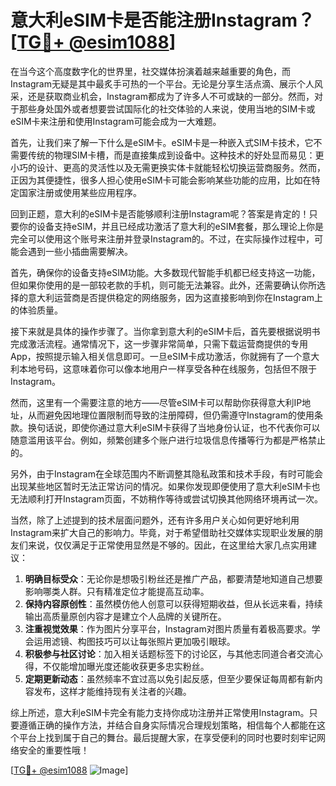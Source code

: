 # 意大利eSIM卡是否能注册Instagram？[[TG💪+ @esim1088](https://t.me/s/esim1088)]

在当今这个高度数字化的世界里，社交媒体扮演着越来越重要的角色，而Instagram无疑是其中最炙手可热的一个平台。无论是分享生活点滴、展示个人风采，还是获取商业机会，Instagram都成为了许多人不可或缺的一部分。然而，对于那些身处国外或者想要尝试国际化的社交体验的人来说，使用当地的SIM卡或eSIM卡来注册和使用Instagram可能会成为一大难题。

首先，让我们来了解一下什么是eSIM卡。eSIM卡是一种嵌入式SIM卡技术，它不需要传统的物理SIM卡槽，而是直接集成到设备中。这种技术的好处显而易见：更小巧的设计、更高的灵活性以及无需更换实体卡就能轻松切换运营商服务。然而，正因为其便捷性，很多人担心使用eSIM卡可能会影响某些功能的应用，比如在特定国家注册或使用某些应用程序。

回到正题，意大利的eSIM卡是否能够顺利注册Instagram呢？答案是肯定的！只要你的设备支持eSIM，并且已经成功激活了意大利的eSIM套餐，那么理论上你是完全可以使用这个账号来注册并登录Instagram的。不过，在实际操作过程中，可能会遇到一些小插曲需要解决。

首先，确保你的设备支持eSIM功能。大多数现代智能手机都已经支持这一功能，但如果你使用的是一部较老款的手机，则可能无法兼容。此外，还需要确认你所选择的意大利运营商是否提供稳定的网络服务，因为这直接影响到你在Instagram上的体验质量。

接下来就是具体的操作步骤了。当你拿到意大利的eSIM卡后，首先要根据说明书完成激活流程。通常情况下，这一步骤非常简单，只需下载运营商提供的专用App，按照提示输入相关信息即可。一旦eSIM卡成功激活，你就拥有了一个意大利本地号码，这意味着你可以像本地用户一样享受各种在线服务，包括但不限于Instagram。

然而，这里有一个需要注意的地方——尽管eSIM卡可以帮助你获得意大利IP地址，从而避免因地理位置限制而导致的注册障碍，但仍需遵守Instagram的使用条款。换句话说，即使你通过意大利eSIM卡获得了当地身份认证，也不代表你可以随意滥用该平台。例如，频繁创建多个账户进行垃圾信息传播等行为都是严格禁止的。

另外，由于Instagram在全球范围内不断调整其隐私政策和技术手段，有时可能会出现某些地区暂时无法正常访问的情况。如果你发现即便使用了意大利eSIM卡也无法顺利打开Instagram页面，不妨稍作等待或尝试切换其他网络环境再试一次。

当然，除了上述提到的技术层面问题外，还有许多用户关心如何更好地利用Instagram来扩大自己的影响力。毕竟，对于希望借助社交媒体实现职业发展的朋友们来说，仅仅满足于正常使用显然是不够的。因此，在这里给大家几点实用建议：

1. **明确目标受众**：无论你是想吸引粉丝还是推广产品，都要清楚地知道自己想要影响哪类人群。只有精准定位才能提高互动率。
2. **保持内容原创性**：虽然模仿他人创意可以获得短期收益，但从长远来看，持续输出高质量原创内容才是建立个人品牌的关键所在。
3. **注重视觉效果**：作为图片分享平台，Instagram对图片质量有着极高要求。学会运用滤镜、构图技巧可以让每张照片更加吸引眼球。
4. **积极参与社区讨论**：加入相关话题标签下的讨论区，与其他志同道合者交流心得，不仅能增加曝光度还能收获更多忠实粉丝。
5. **定期更新动态**：虽然频率不宜过高以免引起反感，但至少要保证每周都有新内容发布，这样才能维持现有关注者的兴趣。

综上所述，意大利eSIM卡完全有能力支持你成功注册并正常使用Instagram。只要遵循正确的操作方法，并结合自身实际情况合理规划策略，相信每个人都能在这个平台上找到属于自己的舞台。最后提醒大家，在享受便利的同时也要时刻牢记网络安全的重要性哦！

[[TG💪+ @esim1088](https://t.me/s/esim1088) ![Image](https://i.postimg.cc/4NQfJmqS/Snipaste-2025-05-13-00-14-12.png)]